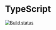 # TypeScript

[![Build status](https://ci.appveyor.com/api/projects/status/x8q7t9gqrcadn732?svg=true)](https://ci.appveyor.com/project/BogdashkinAS/typescript)

